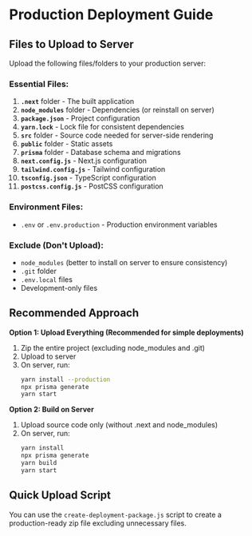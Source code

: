 # Production Deployment Guide

## Files to Upload to Server

Upload the following files/folders to your production server:

### Essential Files:
1. **`.next`** folder - The built application
2. **`node_modules`** folder - Dependencies (or reinstall on server)
3. **`package.json`** - Project configuration
4. **`yarn.lock`** - Lock file for consistent dependencies
5. **`src`** folder - Source code needed for server-side rendering
6. **`public`** folder - Static assets
7. **`prisma`** folder - Database schema and migrations
8. **`next.config.js`** - Next.js configuration
9. **`tailwind.config.js`** - Tailwind configuration
10. **`tsconfig.json`** - TypeScript configuration
11. **`postcss.config.js`** - PostCSS configuration

### Environment Files:
- `.env` or `.env.production` - Production environment variables

### Exclude (Don't Upload):
- `node_modules` (better to install on server to ensure consistency)
- `.git` folder
- `.env.local` files
- Development-only files

## Recommended Approach

**Option 1: Upload Everything (Recommended for simple deployments)**
1. Zip the entire project (excluding node_modules and .git)
2. Upload to server
3. On server, run:
   ```bash
   yarn install --production
   npx prisma generate
   yarn start
   ```

**Option 2: Build on Server**
1. Upload source code only (without .next and node_modules)
2. On server, run:
   ```bash
   yarn install
   npx prisma generate
   yarn build
   yarn start
   ```

## Quick Upload Script

You can use the `create-deployment-package.js` script to create a production-ready zip file excluding unnecessary files.

